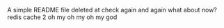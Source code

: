 A simple README file
deleted at
check again
and again
what about now?
redis cache 2
oh my oh my oh my god
